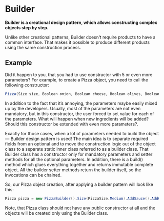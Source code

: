 # Builder

**Builder is a creational design pattern, which allows constructing complex objects step by step.**

Unlike other creational patterns, Builder doesn't require products to have a common interface. That makes it possible to produce different products using the same construction process.

## Example

Did it happen to you, that you had to use constructor with 5 or even more parameters? For example, to create a Pizza object, you need to call the following constructor:

```cs
Pizza(Size size, Boolean onion, Boolean cheese, Boolean olives, Boolean tomato, Boolean corn, Boolean mushroom, Sauce sauceType);
```

In addition to the fact that it’s annoying, the parameters maybe easily mixed up by the developers. Usually, most of the parameters are not even mandatory, but in this constructor, the user forced to set value for each of the parameters. What will happen when new ingredients will be added? Should this constructor be extended with even more parameters?.

Exactly for those cases, when a lot of parameters needed to build the object — Builder design pattern is used! The main idea is to separate required fields from an optional and to move the construction logic out of the object class to a separate static inner class referred to as a builder class. That Builder class has a constructor only for mandatory parameters and setter methods for all the optional parameters. In addition, there is a build() method which glues everything together and returns immutable complete object. All the builder setter methods return the builder itself, so the invocations can be chained.

So, our Pizza object creation, after applying a builder pattern will look like this:

```cs
Pizza pizza = new PizzaBuilder().Size(PizzaSize.Medium).AddSauce().AddCheese().AddOnions().Build();;
```

Note, that Pizza class should not have any public constructor at all and the objects will be created only using the Builder class.